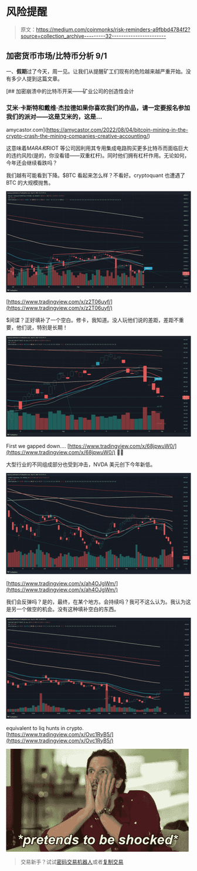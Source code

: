 # 风险提醒

> 原文：<https://medium.com/coinmonks/risk-reminders-a9fbbd4784f2?source=collection_archive---------32----------------------->

## 加密货币市场/比特币分析 9/1

一、**假期**过了今天，周一见。让我们从提醒矿工们现有的危险越来越严重开始。没有多少人提到这篇文章。

[](https://amycastor.com/2022/08/04/bitcoin-mining-in-the-crypto-crash-the-mining-companies-creative-accounting/) [## 加密崩溃中的比特币开采——矿业公司的创造性会计

### 艾米·卡斯特和戴维·杰拉德如果你喜欢我们的作品，请一定要报名参加我们的派对——这是艾米的，这是…

amycastor.com](https://amycastor.com/2022/08/04/bitcoin-mining-in-the-crypto-crash-the-mining-companies-creative-accounting/) 

这意味着$MARA 和$RIOT 等公司因利用其专用集成电路购买更多比特币而面临巨大的违约风险(是的，你没看错——双重杠杆)。同时他们拥有杠杆作用。无论如何，今年还会继续看跌吗？

我们越有可能看到下降。$BTC 看起来怎么样？不看好。cryptoquant 也遭遇了 BTC 的大规模抛售。

![](img/a41ee3d224c04f3fccd2f64593e3f488.png)

[https://www.tradingview.com/x/z2T06uyf/](https://www.tradingview.com/x/z2T06uyf/)

$间谍？正好填补了一个空白。修卡，我知道。没人玩他们说的差距，差距不重要，他们说，特别是长期！

![](img/4d379547c17344c77a863c2e906a6cd5.png)

First we gapped down…. [https://www.tradingview.com/x/68jpwuW0/](https://www.tradingview.com/x/68jpwuW0/) 🤷‍♂️

大型行业的不同组成部分也受到冲击，NVDA 美元创下今年新低。

![](img/9d6a35091771c543e7b4734d0e255feb.png)

[https://www.tradingview.com/x/ah4OJgWm/](https://www.tradingview.com/x/ah4OJgWm/)

我们会反弹吗？是的，最终，在某个地方。会持续吗？我可不这么认为。我认为这是另一个做空的机会。没有这种填补空白的东西。

![](img/8e9c4b48d1a70848148580d5546ef094.png)

equivalent to liq hunts in crypto. [https://www.tradingview.com/x/Ovc1RyB5/](https://www.tradingview.com/x/Ovc1RyB5/)

![](img/145ffa8b109a391948a53cd4045a143c.png)

> 交易新手？试试[密码交易机器人](/coinmonks/crypto-trading-bot-c2ffce8acb2a)或者[复制交易](/coinmonks/top-10-crypto-copy-trading-platforms-for-beginners-d0c37c7d698c)